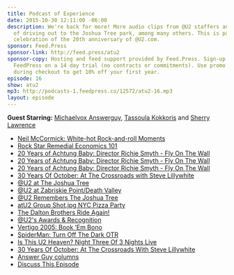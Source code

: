 ```yaml
---
title: Podcast of Experience
date: 2015-10-30 12:11:00 -06:00
description: We're back for more! More audio clips from @U2 staffers and memories
  of driving out to the Joshua Tree park, among many others. This is part 2 of our
  celebration of the 20th anniversary of @U2.com.
sponsor: Feed.Press
sponsor-link: http://feed.press/atu2
sponsor-copy: Hosting and feed support provided by Feed.Press. Sign-up today and try
  FeedPress on a 14 day trial (no contracts or commitments). Use promo code "atu2"
  during checkout to get 10% off your first year.
episode: 16
show: atu2
mp3: http://podcasts-1.feedpress.co/12572/atu2-16.mp3
layout: episode
---
```


**Guest Starring:**
[Michaelvox Answerguy](/people/Michael-answerguy),  [Tassoula Kokkoris](/people/Tassoula-Kokkoris) and  [Sherry Lawrence](/people/sherry-lawrence)


* [Neil McCormick: White-hot Rock-and-roll Moments](http://www.atu2.com/news/neil-mccormick-white-hot-rock-and-roll-moments.html)
* [Rock Star Remedial Economics 101](http://www.atu2.com/news/rock-star-remedial-economics-101.html)
* [20 Years of Achtung Baby: Director Richie Smyth - Fly On The Wall](http://www.atu2.com/news/20-years-of-achtung-baby-director-richie-smyth-fly-on-the-wall-part-1.html)
* [20 Years of Achtung Baby: Director Richie Smyth - Fly On The Wall](http://www.atu2.com/news/20-years-of-achtung-baby-director-richie-smyth-fly-on-the-wall-part-2.html)
* [20 Years of Achtung Baby: Director Richie Smyth - Fly On The Wall](http://www.atu2.com/news/20-years-of-achtung-baby-director-richie-smyth-fly-on-the-wall-part-3.html)
* [30 Years Of October: At The Crossroads with Steve Lillywhite](http://www.atu2.com/news/30-years-of-october-at-the-crossroads-with-steve-lillywhite.html)
* [@U2 at The Joshua Tree](https://www.flickr.com/photos/atu2com/sets/72157622664048018)
* [@U2 at Zabriskie Point/Death Valley](https://www.flickr.com/photos/atu2com/sets/72157622679949428)
* [@U2 Remembers The Joshua Tree](http://www.atu2.com/news/u2-remembers-the-joshua-tree.html)
* [atU2 Group Shot.jpg NYC Pizza Party](http://d.pr/i/135G5)
* [The Dalton Brothers Ride Again!](http://www.atu2.com/daltons/)
* [@U2's Awards & Recognition](http://www.atu2.com/about/awards/)
* [Vertigo 2005: Book ‘Em Bono](http://www.atu2.com/news/vertigo-2005-book-em-bono.html)
* [SpiderMan: Turn Off The Dark OTR](http://www.atu2.com/news/column-off-the-recordvol-9-438.html)
* [Is This U2 Heaven? Night Three Of 3 Nights Live](http://www.atu2.com/news/is-this-u2-heaven-night-three-of-3-nights-live.html)
* [30 Years Of October: At The Crossroads With Steve Lillywhite](http://www.atu2.com/news/30-years-of-october-at-the-crossroads-with-steve-lillywhite.html)
* [Answer Guy columns](http://www.atu2.com/news/?Page=2&Key=Answer%20Guy&Year=&Cat=&Scope=&Action=Search)
* [Discuss This Episode](https://www.reddit.com/r/Goodstuff_fm/comments/3que93/the_atu2_podcast_16_podcast_of_experience/)
